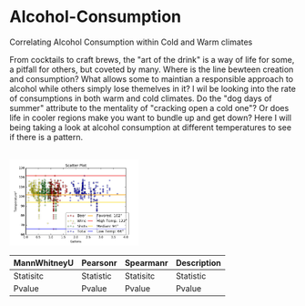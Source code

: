# Alcohol-Consumption                                                     
Correlating Alcohol Consumption within Cold and Warm climates



From cocktails to craft brews, the "art of the drink" is a way of life for some, a pitfall for others, but coveted by many. Where is the line bewteen creation and consumption? What allows some to maintian a responsible approach to alcohol while others simply lose themelves in it? I wil be looking into the rate of consumptions in both warm and cold climates. Do the "dog days of summer" attribute to the mentality of "cracking open a cold one"? Or does life in cooler regions make you want to bundle up and get down? Here I will being taking a look at alcohol consumption at different temperatures to see if there is a pattern.

<br>



<img src="https://github.com/MatthewNewell006/alcohol_consumption/blob/master/img/scatter_annual_gallons.jpg" alt="alt text" width="45%" height="45%">


| MannWhitneyU | Pearsonr | Spearmanr | Description |
| --- | --- | --- | --- |
| Statisitc | Statistic | Statisitc | Statistic |
| Pvalue | Pvalue | Pvalue | Pvalue |

